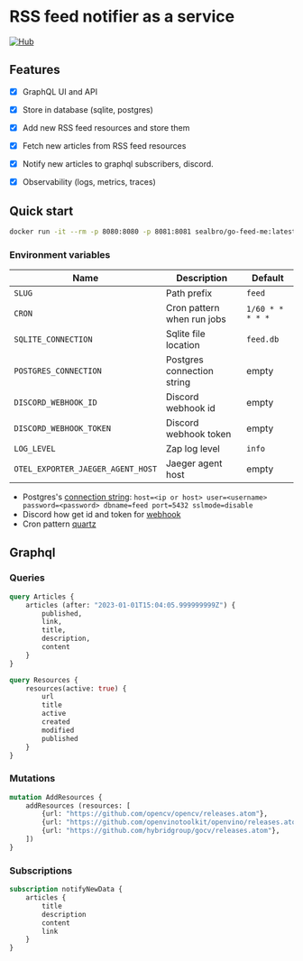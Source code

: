 # RSS feed notifier as a service

[![Hub](https://badgen.net/docker/pulls/sealbro/go-feed-me?icon=docker&label=go-feed-me)](https://hub.docker.com/r/sealbro/go-feed-me/)

## Features

- [x] GraphQL UI and API
- [x] Store in database (sqlite, postgres)
- [x] Add new RSS feed resources and store them
- [x] Fetch new articles from RSS feed resources
- [x] Notify new articles to graphql subscribers, discord.
- [x] Observability (logs, metrics, traces)


## Quick start

```bash
docker run -it --rm -p 8080:8080 -p 8081:8081 sealbro/go-feed-me:latest
```

### Environment variables

| Name                              | Description                | Default          |
|-----------------------------------|----------------------------|------------------|
| `SLUG`                            | Path prefix                | `feed`           |
| `CRON`                            | Cron pattern when run jobs | `1/60 * * * * *` |
| `SQLITE_CONNECTION`               | Sqlite file location       | `feed.db`        |
| `POSTGRES_CONNECTION`             | Postgres connection string | empty            |
| `DISCORD_WEBHOOK_ID`              | Discord webhook id         | empty            |
| `DISCORD_WEBHOOK_TOKEN`           | Discord webhook token      | empty            |
| `LOG_LEVEL`                       | Zap log level              | `info`           |
| `OTEL_EXPORTER_JAEGER_AGENT_HOST` | Jaeger agent host          | empty            |

- Postgres's [connection string](https://gorm.io/docs/connecting_to_the_database.html#PostgreSQL): `host=<ip or host> user=<username> password=<password> dbname=feed port=5432 sslmode=disable`
- Discord how get id and token for [webhook](https://support.discord.com/hc/en-us/articles/228383668-Intro-to-Webhooks)
- Cron pattern [quartz](https://github.com/reugn/go-quartz)

## Graphql

### Queries

```graphql
query Articles {
    articles (after: "2023-01-01T15:04:05.999999999Z") {
        published,
        link,
        title,
        description,
        content
    }
}
```

```graphql
query Resources {
    resources(active: true) {
        url
        title
        active
        created
        modified
        published
    }
}
```

### Mutations

```graphql
mutation AddResources {
    addResources (resources: [
        {url: "https://github.com/opencv/opencv/releases.atom"},
        {url: "https://github.com/openvinotoolkit/openvino/releases.atom"},
        {url: "https://github.com/hybridgroup/gocv/releases.atom"},
    ]) 
}
```

### Subscriptions

```graphql
subscription notifyNewData {
    articles {
        title
        description
        content
        link
    }
}
```